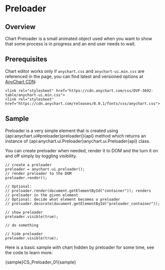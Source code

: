 # Preloader

## Overview

Chart Preloader is a small animated object used when you want to show that some process is in progress and an end user needs to wait.

## Prerequisites

Chart editor works only if `anychart.css` and `anychart-ui.min.css` are referenced in the page, you can find latest and versioned options at [AnyChart CDN](https://cdn.anychart.com/):

```
<link rel="stylesheet" href="https://cdn.anychart.com/css/DVF-3692-table/anychart-ui.min.css">
<link rel="stylesheet" href="https://cdn.anychart.com/releases/8.0.1/fonts/css/anychart.css">
```

## Sample

Preloader is a very simple element that is created using {api:anychart.ui#preloader}preloader(){api} method which returns an instance of {api:anychart.ui.Preloader}anychart.ui.Preloader{api} class.

You can create preloader when needed, render it to DOM and the turn it on and off simply by toggling visibility.

```
// create a preloader
preloader = anychart.ui.preloader();
// render preloader to the DOM
preloader.render();

// Optional: 
// preloader.render(document.getElementById("container")); renders
// preloader in the given element
// Optional: decide what element becomes a preloader
// preloader.decorate(document.getElementById("preloader_container"));

// show preloader
preloader.visible(true);

// do something

// hide preloader
preloader.visible(true);
```

Here is a basic sample with chart hidden by preloader for some time, see the code to learn more:

{sample}CS\_Preloader\_01{sample}